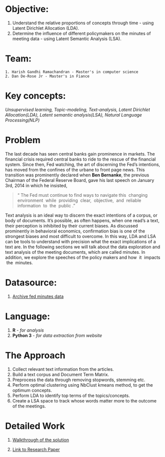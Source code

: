 # Objective:
1. Understand the relative proportions of concepts through time - using Latent Dirichlet Allocation (LDA).
2. Determine the influence of different policymakers on the minutes of meeting data - using Latent Semantic Analysis (LSA).

# Team:
    1. Harish Gandhi Ramachandran - Master's in computer science
    2. Dan De-Rose Jr - Master's in Fiance

# Key concepts:
*Unsupervised learning, Topic-modeling, Text-analysis, Latent Dirichlet Allocation(LDA), Latent semantic analysis(LSA), Natural Language Processing(NLP)*


# Problem
The last decade has seen central banks gain prominence in markets. The financial crisis required central banks to ride to the rescue
of the financial system. Since then, Fed watching, the art of discerning the Fed’s intentions, has moved from the confines of the
urbane to front page news. This transition was prominently declared when **Ben Bernanke**, the previous Chairman of the Federal
Reserve Board, gave his last speech on January 3rd, 2014 in which he insisted, 

> “ ​The Fed must continue to find ways to navigate
this ​ ​changing ​ ​environment ​ ​while ​ ​providing ​ ​clear, ​ ​objective, ​ ​and ​ ​reliable ​ ​information ​ ​to ​ ​the ​ ​public ​.” ​

Text analysis is an ideal way to discern the exact intentions of a corpus, or body of documents. It’s possible, as often happens, when
one read’s a text, their perception is inhibited by their current biases. As discussed prominently in behavioral economics,
confirmation bias is one of the strongest biases and most difficult to overcome. In this way, LDA and LSA can be tools to
understand with precision what the exact implications of a text are. In the following sections we will talk about the data exploration
and text analysis of the meeting documents, which are called minutes. In addition, we explore the speeches of the policy makers and
how ​ ​it ​ ​impacts ​ ​the ​ ​minutes.


# Datasource:
1. [Archive fed minutes data](https://www.federalreserve.gov/monetarypolicy/fomc_historical_year.htm)


# Language:
1. **R** - *for analysis*
2. **Python 3** - *for data extraction from website*


# The Approach
1. Collect relevant text information from the articles.
2. Build a text corpus and Document Term Matrix.
3. Preprocess the data through removing stopwords, stemming etc.
4. Perform optimal clustering using NbClust kmeans method, to get the optimum concepts.
5. Perform LDA to identify top terms of the topics/concepts.
6. Create a LSA space to track whose words matter more to the outcome of the meetings.

# Detailed Work

1. [Walkthrough of the solution](http://nbviewer.jupyter.org/github/harishaaram/Topic-Modeling/blob/master/Text_Analysis_Fedspeech.ipynb)

2. [Link to Research Paper](resource/AdvancedDataMining.pdf)



